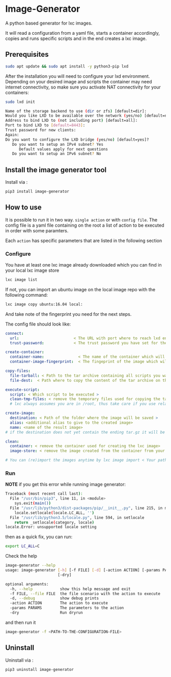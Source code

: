# Image-Generator

A python based generator for lxc images.

It will read a configuration from a yaml file, starts a container accordingly,
copies and runs specific scripts and in the end creates a lxc image.

## Prerequisites


```sh
sudo apt update && sudo apt install -y python3-pip lxd
```

After the installation you will need to configure your lxd environment.
Depending on your desired image and scripts the container may need internet connectivity,
so make sure you activate NAT connectivity for your containers:

```sh
sudo lxd init

Name of the storage backend to use (dir or zfs) [default=dir]:
Would you like LXD to be available over the network (yes/no) [default=no]? yes
Address to bind LXD to (not including port) [default=all]:
Port to bind LXD to [default=8443]:
Trust password for new clients:
Again:
Do you want to configure the LXD bridge (yes/no) [default=yes]?
   Do you want to setup an IPv4 subnet? Yes
      Default values apply for next questions
   Do you want to setup an IPv6 subnet? No
```


## Install the image generator tool

Install via :

```sh
pip3 install image-generator
```

## How to use

It is possible to run it in two way. `single action` or with `config file`. The config file is a yaml file containing on the root a list of action to be executed in order with some paramters.

Each `action` has specific parameters that are listed in the following section

### Configure

You have at least one lxc image already downloaded which you can find in your local lxc image store

```sh
lxc image list
```

If not, you can import an ubuntu image on the local image repo with the following command:

```sh
lxc image copy ubuntu:16.04 local:
```

And take note of the fingerprint you need for the next steps.


The config file should look like:

```yaml
connect:
  url:                        < The URL with port where to reach lxd engine >               # Mandatory
  trust-password:             < The trust password you have set for the lxd environment >                    # Mandatory

create-container:
  container-name:               < The name of the container which will be created >                                 # default: "image-generator"
  container-image-fingerprint:  < The fingeprint of the image which will be used as base image for the container >  # Mandatory; you do not need the complete image fingerprint, the one shown by lxc image list is enough

copy-files:
  file-tarball: < Path to the tar archive containing all scripts you want to push on the image >  # default: "./etc/files.tar"
  file-dest:  < Path where to copy the content of the tar archive on the container >              # default /root/files.tar

execute-script:
  script: < Which script to be executed >                                                       # Mandatory
  clean-tmp-files: < remove the temporary files used for copying the tarball on the container>  # default: False
  # lxc always assumes you are in /root, thus take care if you use relative paths to the scripts here

create-image:
  destination: < Path of the folder where the image will be saved >         # default: "/tmp"
  alias: <additional alias to give to the created image>                    # default: "Published by image-generator"
  name: <name of the result image>                                          # generated-image
# if the destination does not yet contain the ending tar.gz it will be added automatically

clean:
  container: < remove the container used for creating the lxc image>                        # default: True 
  image-store: < remove the image created from the container from your local image store>   # default: True

# You can (re)import the images anytime by lxc image import < Your path to the desired image.tar.gz > --alias < Your Alias here >
```

### Run

**NOTE** if you get this error while running image generator:

```bash
Traceback (most recent call last):
  File "/usr/bin/pip3", line 11, in <module>
    sys.exit(main())
  File "/usr/lib/python3/dist-packages/pip/__init__.py", line 215, in main
    locale.setlocale(locale.LC_ALL, '')
  File "/usr/lib/python3.5/locale.py", line 594, in setlocale
    return _setlocale(category, locale)
locale.Error: unsupported locale setting
```

then as a quick fix, you can run:

```sh
export LC_ALL=C
```

Check the help

```sh
image-generator --help
usage: image-generator [-h] [-f FILE] [-d] [-action ACTION] [-params PARAMS]
                       [-dry]

optional arguments:
  -h, --help            show this help message and exit
  -f FILE, --file FILE  the file scenario with the action to execute
  -d, --debug           show debug prints
  -action ACTION        The action to execute
  -params PARAMS        The parameters to the action
  -dry                  Run dryrun
```

and then run it

```sh
image-generator -f <PATH-TO-THE-CONFIGURATION-FILE>
```

## Uninstall

Uninstall via :

```sh
pip3 uninstall image-generator
```